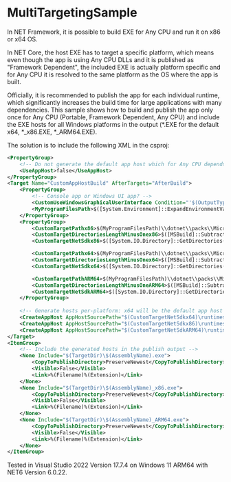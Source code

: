 # MultiTargetingSample
In NET Framework, it is possible to build EXE for Any CPU and run it on x86 or x64 OS.

In NET Core, the host EXE has to target a specific platform, which means even though the app is using Any CPU DLLs and it is published as "Framework Dependent", the included EXE is actually platform specific and for Any CPU it is resolved to the same platform as the OS where the app is built. 

Officially, it is recommended to publish the app for each individual runtime, which significantly increases the build time for large applications with many dependencies. This sample shows how to build and publish the app only once for Any CPU (Portable, Framework Dependent, Any CPU) and include the EXE hosts for all Windows platforms in the output (*.EXE for the default x64, *_x86.EXE, *_ARM64.EXE).

The solution is to include the following XML in the csproj:
```xml
<PropertyGroup>
	<!-- Do not generate the default app host which for Any CPU depends upon the OS where we build - x64 for x64 OS, ARM64 for ARM64 OS -->
	<UseAppHost>false</UseAppHost>
</PropertyGroup>
<Target Name="CustomAppHostBuild" AfterTargets="AfterBuild">
	<PropertyGroup>
		<!-- Console app or Windows UI app? -->
		<CustomUseWindowsGraphicalUserInterface Condition="'$(OutputType)'=='WinExe'">true</CustomUseWindowsGraphicalUserInterface>
		<MyProgramFilesPath>$([System.Environment]::ExpandEnvironmentVariables("%ProgramW6432%"))</MyProgramFilesPath>
	</PropertyGroup>
	<PropertyGroup>
		<CustomTargetPathx86>$(MyProgramFilesPath)\\dotnet\\packs\\Microsoft.NETCore.App.Host.win-x86</CustomTargetPathx86>
		<CustomTargetDirectoriesLengthMinusOnex86>$([MSBuild]::Subtract($([System.IO.Directory]::GetDirectories("$(CustomTargetPathx86)").Length), 1))</CustomTargetDirectoriesLengthMinusOnex86>
		<CustomTargetNetSdkx86>$([System.IO.Directory]::GetDirectories("$(CustomTargetPathx86)")[$(CustomTargetDirectoriesLengthMinusOnex86)])</CustomTargetNetSdkx86>

		<CustomTargetPathx64>$(MyProgramFilesPath)\\dotnet\\packs\\Microsoft.NETCore.App.Host.win-x64</CustomTargetPathx64>
		<CustomTargetDirectoriesLengthMinusOnex64>$([MSBuild]::Subtract($([System.IO.Directory]::GetDirectories("$(CustomTargetPathx64)").Length), 1))</CustomTargetDirectoriesLengthMinusOnex64>
		<CustomTargetNetSdkx64>$([System.IO.Directory]::GetDirectories("$(CustomTargetPathx64)")[$(CustomTargetDirectoriesLengthMinusOnex64)])</CustomTargetNetSdkx64>

		<CustomTargetPathARM64>$(MyProgramFilesPath)\\dotnet\\packs\\Microsoft.NETCore.App.Host.win-arm64</CustomTargetPathARM64>
		<CustomTargetDirectoriesLengthMinusOneARM64>$([MSBuild]::Subtract($([System.IO.Directory]::GetDirectories("$(CustomTargetPathARM64)").Length), 1))</CustomTargetDirectoriesLengthMinusOneARM64>
		<CustomTargetNetSdkARM64>$([System.IO.Directory]::GetDirectories("$(CustomTargetPathARM64)")[$(CustomTargetDirectoriesLengthMinusOneARM64)])</CustomTargetNetSdkARM64>
	</PropertyGroup>
	
	<!-- Generate hosts per-platform: x64 will be the default app host no matter the OS where we build $(RuntimeFrameworkVersion) -->
	<CreateAppHost AppHostSourcePath="$(CustomTargetNetSdkx64)\runtimes\win-x64\native\apphost.exe" AppBinaryName="$(AssemblyName).dll" WindowsGraphicalUserInterface="$(CustomUseWindowsGraphicalUserInterface)" AppHostDestinationPath="$(TargetDir)\$(AssemblyName).exe" IntermediateAssembly="$(IntermediateOutputPath)\$(AssemblyName).dll" />
	<CreateAppHost AppHostSourcePath="$(CustomTargetNetSdkx86)\runtimes\win-x86\native\apphost.exe" AppBinaryName="$(AssemblyName).dll" WindowsGraphicalUserInterface="$(CustomUseWindowsGraphicalUserInterface)" AppHostDestinationPath="$(TargetDir)\$(AssemblyName)_x86.exe" IntermediateAssembly="$(IntermediateOutputPath)\$(AssemblyName).dll" />
	<CreateAppHost AppHostSourcePath="$(CustomTargetNetSdkARM64)\runtimes\win-arm64\native\apphost.exe" AppBinaryName="$(AssemblyName).dll" WindowsGraphicalUserInterface="$(CustomUseWindowsGraphicalUserInterface)" AppHostDestinationPath="$(TargetDir)\$(AssemblyName)_ARM64.exe" IntermediateAssembly="$(IntermediateOutputPath)\$(AssemblyName).dll" />
</Target>
<ItemGroup>
	<!-- Include the generated hosts in the publish output -->
	<None Include="$(TargetDir)\$(AssemblyName).exe">
		<CopyToPublishDirectory>PreserveNewest</CopyToPublishDirectory>
		<Visible>False</Visible>
		<Link>%(Filename)%(Extension)</Link>
	</None>
	<None Include="$(TargetDir)\$(AssemblyName)_x86.exe">
		<CopyToPublishDirectory>PreserveNewest</CopyToPublishDirectory>
		<Visible>False</Visible>
		<Link>%(Filename)%(Extension)</Link>
	</None>
	<None Include="$(TargetDir)\$(AssemblyName)_ARM64.exe">
		<CopyToPublishDirectory>PreserveNewest</CopyToPublishDirectory>
		<Visible>False</Visible>
		<Link>%(Filename)%(Extension)</Link>
	</None>
</ItemGroup>
```
Tested in Visual Studio 2022 Version 17.7.4 on Windows 11 ARM64 with NET6 Version 6.0.22.